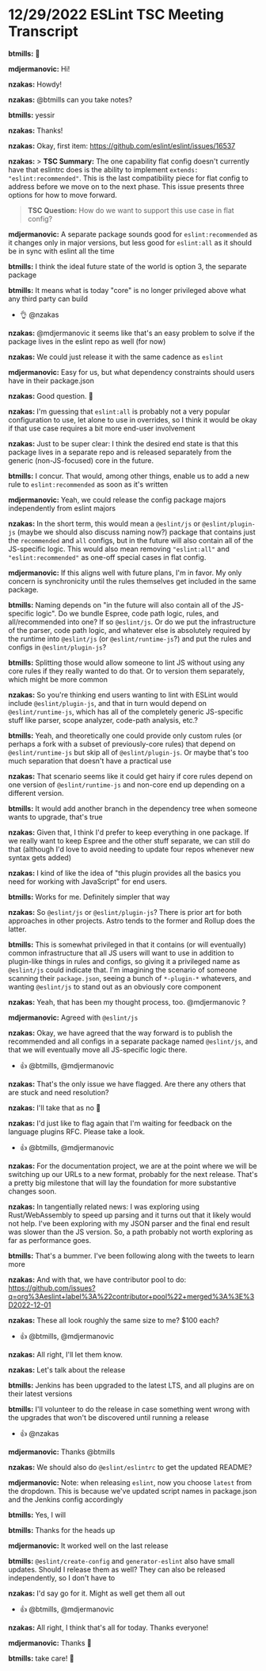 # 12/29/2022 ESLint TSC Meeting Transcript

**btmills:** 👋

**mdjermanovic:** Hi!

**nzakas:** Howdy!

**nzakas:** @btmills can you take notes?

**btmills:** yessir

**nzakas:** Thanks!

**nzakas:** Okay, first item: https://github.com/eslint/eslint/issues/16537

**nzakas:** > **TSC Summary:** The one capability flat config doesn't currently have that eslintrc does is the ability to implement `extends: "eslint:recommended"`. This is the last compatibility piece for flat config to address before we move on to the next phase. This issue presents three options for how to move forward.
> 
> **TSC Question:** How do we want to support this use case in flat config?

**mdjermanovic:** A separate package sounds good for `eslint:recommended` as it changes only in major versions, but less good for `eslint:all` as it should be in sync with eslint all the time

**btmills:** I think the ideal future state of the world is option 3, the separate package

**btmills:** It means what is today "core" is no longer privileged above what any third party can build
 * 👌 @nzakas

**nzakas:** @mdjermanovic it seems like that's an easy problem to solve if the package lives in the eslint repo as well (for now)

**nzakas:** We could just release it with the same cadence as `eslint`

**mdjermanovic:** Easy for us, but what dependency constraints should users have in their package.json

**nzakas:** Good question. 🤔

**nzakas:** I'm guessing that `eslint:all` is probably not a very popular configuration to use, let alone to use in overrides, so I think it would be okay if that use case requires a bit more end-user involvement

**nzakas:** Just to be super clear: I think the desired end state is that this package lives in a separate repo and is released separately from the generic (non-JS-focused) core in the future.

**btmills:** I concur. That would, among other things, enable us to add a new rule to `eslint:recommended` as soon as it's written

**mdjermanovic:** Yeah, we could release the config package majors independently from eslint majors

**nzakas:** In the short term, this would mean a `@eslint/js` or `@eslint/plugin-js` (maybe we should also discuss naming now?) package that contains just the `recommended` and `all` configs, but in the future will also contain all of the JS-specific logic. This would also mean removing `"eslint:all"` and `"eslint:recommended"` as one-off special cases in flat config.

**mdjermanovic:** If this aligns well with future plans, I'm in favor. My only concern is synchronicity until the rules themselves get included in the same package.

**btmills:** Naming depends on "in the future will also contain all of the JS-specific logic". Do we bundle Espree, code path logic, rules, and all/recommended into one? If so `@eslint/js`. Or do we put the infrastructure of the parser, code path logic, and whatever else is absolutely required by the runtime into `@eslint/js` (or `@eslint/runtime-js`?) and put the rules and configs in `@eslint/plugin-js`?

**btmills:** Splitting those would allow someone to lint JS without using any core rules if they really wanted to do that. Or to version them separately, which might be more common

**nzakas:** So you're thinking end users wanting to lint with ESLint would include `@eslint/plugin-js`, and that in turn would depend on `@eslint/runtime-js`, which has all of the completely generic JS-specific stuff like parser, scope analyzer, code-path analysis, etc.?

**btmills:** Yeah, and theoretically one could provide only custom rules (or perhaps a fork with a subset of previously-core rules) that depend on `@eslint/runtime-js` but skip all of `@eslint/plugin-js`. Or maybe that's too much separation that doesn't have a practical use

**nzakas:** That scenario seems like it could get hairy if core rules depend on one version of `@eslint/runtime-js` and non-core end up depending on a different version.

**btmills:** It would add another branch in the dependency tree when someone wants to upgrade, that's true

**nzakas:** Given that, I think I'd prefer to keep everything in one package. If we really want to keep Espree and the other stuff separate, we can still do that (although I'd love to avoid needing to update four repos whenever new syntax gets added)

**nzakas:** I kind of like the idea of "this plugin provides all the basics you need for working with JavaScript" for end users.

**btmills:** Works for me. Definitely simpler that way

**nzakas:** So `@eslint/js` or `@eslint/plugin-js`? There is prior art for both approaches in other projects. Astro tends to the former and Rollup does the latter.

**btmills:** This is somewhat privileged in that it contains (or will eventually) common infrastructure that all JS users will want to use in addition to plugin-like things in rules and configs, so giving it a privileged name as `@eslint/js` could indicate that. I'm imagining the scenario of someone scanning their `package.json`, seeing a bunch of `*-plugin-*`  whatevers, and wanting `@eslint/js` to stand out as an obviously core component

**nzakas:** Yeah, that has been my thought process, too. @mdjermanovic ?

**mdjermanovic:** Agreed with `@eslint/js`

**nzakas:** Okay, we have agreed that the way forward is to publish the recommended and all configs in a separate package named `@eslint/js`, and that we will eventually move all JS-specific logic there.
 * 👍 @btmills, @mdjermanovic

**nzakas:** That's the only issue we have flagged. Are there any others that are stuck and need resolution?

**nzakas:** I'll take that as no 🙂

**nzakas:** I'd just like to flag again that I'm waiting for feedback on the language plugins RFC. Please take a look.
 * 👍 @btmills, @mdjermanovic

**nzakas:** For the documentation project, we are at the point where we will be switching up our URLs to a new format, probably for the next release. That's a pretty big milestone that will lay the foundation for more substantive changes soon.

**nzakas:** In tangentially related news: I was exploring using Rust/WebAssembly to speed up parsing and it turns out that it likely would not help. I've been exploring with my JSON parser and the final end result was slower than the JS version. So, a path probably not worth exploring as far as performance goes.

**btmills:** That's a bummer. I've been following along with the tweets to learn more

**nzakas:** And with that, we have contributor pool to do: https://github.com/issues?q=org%3Aeslint+label%3A%22contributor+pool%22+merged%3A%3E%3D2022-12-01

**nzakas:** These all look roughly the same size to me? $100 each?
 * 👍 @btmills, @mdjermanovic

**nzakas:** All right, I'll let them know.

**nzakas:** Let's talk about the release

**btmills:** Jenkins has been upgraded to the latest LTS, and all plugins are on their latest versions

**btmills:** I'll volunteer to do the release in case something went wrong with the upgrades that won't be discovered until running a release
 * 👍 @nzakas

**mdjermanovic:** Thanks @btmills

**nzakas:** We should also do `@eslint/eslintrc` to get the updated README?

**mdjermanovic:** Note: when releasing `eslint`, now you choose `latest` from the dropdown. This is because we've updated script names in package.json and the Jenkins config accordingly

**btmills:** Yes, I will

**btmills:** Thanks for the heads up

**mdjermanovic:** It worked well on the last release

**btmills:** `@eslint/create-config` and `generator-eslint` also have small updates. Should I release them as well? They can also be released independently, so I don't have to

**nzakas:** I'd say go for it. Might as well get them all out
 * 👍 @btmills, @mdjermanovic

**nzakas:** All right, I think that's all for today. Thanks everyone!

**mdjermanovic:** Thanks 👋

**btmills:** take care! 👋
